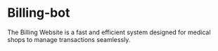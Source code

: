 # Billing-bot
The Billing Website is a fast and efficient system designed for medical shops to manage transactions seamlessly.
